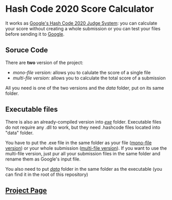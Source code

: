 # Hash Code 2020 Score Calculator

It works as [Google's Hash Code 2020 Judge System](https://hashcodejudge.withgoogle.com/): you can calculate your score without creating a whole submission or you can test your files before sending it to [Google](https://codingcompetitions.withgoogle.com/hashcode).

## Soruce Code
There are **two** version of the project:
- *mono-file version:* allows you to calulate the score of a single file
- *multi-file version:* allows you to calculate the total score of a submission

All you need is one of the two versions and the *data* folder, put on its same folder.


## Executable files
There is also an already-compiled version into [*exe*](/exe) folder.
Executable files do not require any .dll to work, but they need .hashcode files located into "data" folder.

You have to put the .exe file in the same folder as your file ([mono-file version](/exe/monofile-version/)) or your whole submission ([multi-file version](exe/multifile-version/)).
If you want to use the multi-file version, just pur all your submission files in the same folder and rename them as Google's input file.

You also need to put [*data*](/data) folder in the same folder as the executable (you can find it in the root of this repository)

## [Project Page](https://bit.ly/HashCode)
